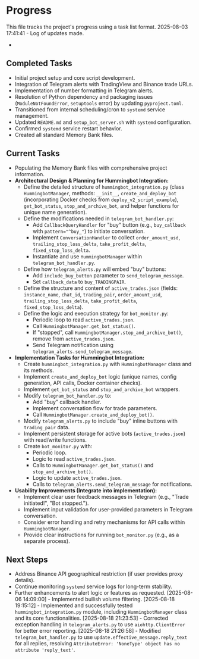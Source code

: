 # Progress

This file tracks the project's progress using a task list format.
2025-08-03 17:41:41 - Log of updates made.

*

## Completed Tasks

*   Initial project setup and core script development.
*   Integration of Telegram alerts with TradingView and Binance trade URLs.
*   Implementation of number formatting in Telegram alerts.
*   Resolution of Python dependency and packaging issues (`ModuleNotFoundError`, `setuptools` error) by updating `pyproject.toml`.
*   Transitioned from internal scheduling/cron to `systemd` service management.
*   Updated `README.md` and `setup_bot_server.sh` with `systemd` configuration.
*   Confirmed `systemd` service restart behavior.
*   Created all standard Memory Bank files.

## Current Tasks

*   Populating the Memory Bank files with comprehensive project information.
*   **Architectural Design & Planning for Hummingbot Integration:**
    *   Define the detailed structure of `hummingbot_integration.py` (class `HummingbotManager`, methods: `__init__`, `create_and_deploy_bot` (incorporating Docker checks from `deploy_v2_script_example`), `get_bot_status`, `stop_and_archive_bot`, and helper functions for unique name generation).
    *   Define the modifications needed in `telegram_bot_handler.py`:
        *   Add `CallbackQueryHandler` for "buy" button (e.g., `buy_callback` with `pattern="^buy_"`) to initiate conversation.
        *   Implement `ConversationHandler` to collect `order_amount_usd`, `trailing_stop_loss_delta`, `take_profit_delta`, `fixed_stop_loss_delta`.
        *   Instantiate and use `HummingbotManager` within `telegram_bot_handler.py`.
    *   Define how `telegram_alerts.py` will embed "buy" buttons:
        *   Add `include_buy_button` parameter to `send_telegram_message`.
        *   Set `callback_data` to `buy_TRADINGPAIR`.
    *   Define the structure and content of `active_trades.json` (fields: `instance_name`, `chat_id`, `trading_pair`, `order_amount_usd`, `trailing_stop_loss_delta`, `take_profit_delta`, `fixed_stop_loss_delta`).
    *   Define the logic and execution strategy for `bot_monitor.py`:
        *   Periodic loop to read `active_trades.json`.
        *   Call `HummingbotManager.get_bot_status()`.
        *   If "stopped", call `HummingbotManager.stop_and_archive_bot()`, remove from `active_trades.json`.
        *   Send Telegram notification using `telegram_alerts.send_telegram_message`.
*   **Implementation Tasks for Hummingbot Integration:**
    *   Create `hummingbot_integration.py` with `HummingbotManager` class and its methods.
    *   Implement `create_and_deploy_bot` logic (unique names, config generation, API calls, Docker container checks).
    *   Implement `get_bot_status` and `stop_and_archive_bot` wrappers.
    *   Modify `telegram_bot_handler.py` to:
        *   Add "buy" callback handler.
        *   Implement conversation flow for trade parameters.
        *   Call `HummingbotManager.create_and_deploy_bot()`.
    *   Modify `telegram_alerts.py` to include "buy" inline buttons with `trading_pair` data.
    *   Implement persistent storage for active bots (`active_trades.json`) with read/write functions.
    *   Create `bot_monitor.py` with:
        *   Periodic loop.
        *   Logic to read `active_trades.json`.
        *   Calls to `HummingbotManager.get_bot_status()` and `stop_and_archive_bot()`.
        *   Logic to update `active_trades.json`.
        *   Calls to `telegram_alerts.send_telegram_message` for notifications.
*   **Usability Improvements (Integrate into implementation):**
    *   Implement clear user feedback messages in Telegram (e.g., "Trade initiated!", "Bot stopped.").
    *   Implement input validation for user-provided parameters in Telegram conversation.
    *   Consider error handling and retry mechanisms for API calls within `HummingbotManager`.
    *   Provide clear instructions for running `bot_monitor.py` (e.g., as a separate process).

## Next Steps

*   Address Binance API geographical restriction (if user provides proxy details).
*   Continue monitoring `systemd` service logs for long-term stability.
*   Further enhancements to alert logic or features as requested.
[2025-08-06 14:09:00] - Implemented bullish volume filtering.
[2025-08-18 19:15:12] - Implemented and successfully tested `hummingbot_integration.py` module, including `HummingbotManager` class and its core functionalities.
[2025-08-18 21:23:53] - Corrected exception handling in `telegram_alerts.py` to use `aiohttp.ClientError` for better error reporting.
[2025-08-18 21:26:58] - Modified `telegram_bot_handler.py` to use `update.effective_message.reply_text` for all replies, resolving `AttributeError: 'NoneType' object has no attribute 'reply_text'`.